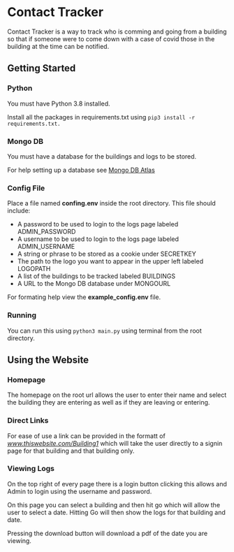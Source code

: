 # Contact Tracker

Contact Tracker is a way to track who is comming and going from a building so that if someone were to come down with a case of covid those in the building at the time can be notified.

## Getting Started

### Python

You must have Python 3.8 installed.

Install all the packages in requirements.txt using  `pip3 install -r requirements.txt.`

### Mongo DB

You must have a database for the buildings and logs to be stored.

For help setting up a database see [Mongo DB Atlas](https://www.mongodb.com/cloud/atlas)

### Config File

Place a file named **confing.env** inside the root directory. This file should include:

* A password to be  used to login to the logs page labeled ADMIN_PASSWORD
* A username to be used to login to the logs page labeled ADMIN_USERNAME
* A string or phrase to be stored as a cookie under SECRETKEY
* The path to the logo you want to appear in the upper left labeled LOGOPATH
* A list of the buildings to be tracked labeled BUILDINGS
* A URL to the Mongo DB database under MONGOURL

For formating help view the **example_config.env** file.

### Running

You can run this using `python3 main.py` using terminal from the root directory.

## Using the Website

### Homepage

The homepage on the root url allows the user to enter their name and select the building they are entering as well as if they are leaving or entering.

### Direct Links

For ease of use a link can be provided in the formatt of _www.thiswebsite.com/Building1_ which will take the user directly to a signin page for that building and that building only.

### Viewing Logs

On the top right of every page there is a login button clicking this allows and Admin to login using the username and password.

On this page you can select a building and then hit go which will allow the user to select a date. Hitting Go will then show the logs for that building and date.

Pressing the download button will download a pdf of the date you are viewing.
